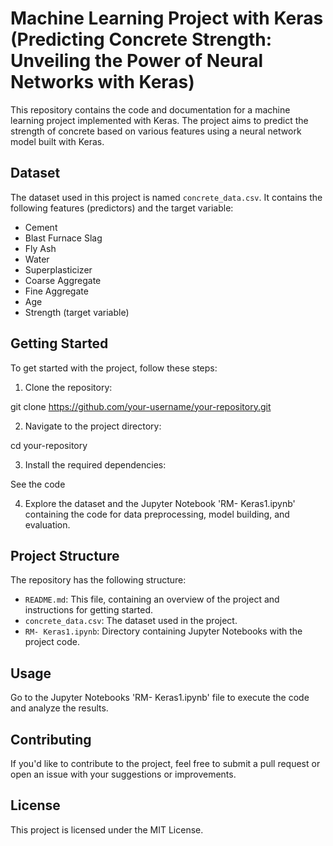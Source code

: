 # Machine Learning Project with Keras (Predicting Concrete Strength: Unveiling the Power of Neural Networks with Keras)

This repository contains the code and documentation for a machine learning project implemented with Keras. The project aims to predict the strength of concrete based on various features using a neural network model built with Keras.

## Dataset

The dataset used in this project is named `concrete_data.csv`. It contains the following features (predictors) and the target variable:

- Cement
- Blast Furnace Slag
- Fly Ash
- Water
- Superplasticizer
- Coarse Aggregate
- Fine Aggregate
- Age
- Strength (target variable)

## Getting Started

To get started with the project, follow these steps:

1. Clone the repository:
   
git clone https://github.com/your-username/your-repository.git

2. Navigate to the project directory:

cd your-repository


3. Install the required dependencies:

See the code


4. Explore the dataset and the Jupyter Notebook 'RM- Keras1.ipynb' containing the code for data preprocessing, model building, and evaluation.

## Project Structure

The repository has the following structure:

- `README.md`: This file, containing an overview of the project and instructions for getting started.
- `concrete_data.csv`: The dataset used in the project.
- `RM- Keras1.ipynb`: Directory containing Jupyter Notebooks with the project code.

## Usage

Go to the Jupyter Notebooks 'RM- Keras1.ipynb' file to execute the code and analyze the results.

## Contributing

If you'd like to contribute to the project, feel free to submit a pull request or open an issue with your suggestions or improvements.

## License

This project is licensed under the MIT License.




